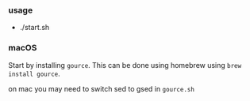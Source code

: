 ### usage
- ./start.sh

### macOS

Start by installing `gource`. This can be done using homebrew using `brew install gource`.

on mac you may need to switch sed to gsed in `gource.sh`
